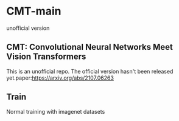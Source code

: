 # CMT-main
unofficial version

## CMT: Convolutional Neural Networks Meet Vision Transformers
This is an unofficial repo. The official version hasn't been released yet.paper:https://arxiv.org/abs/2107.06263

## Train
Normal training with imagenet datasets
